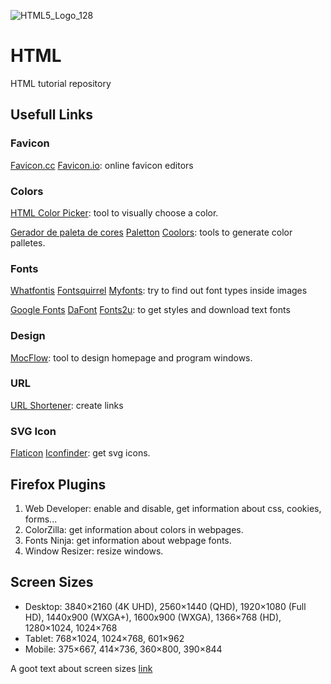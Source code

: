![HTML5_Logo_128](https://github.com/ElmarUhl/HTML/assets/157088447/829b48c8-d4c2-4732-90a7-8e25a954195e)

# HTML
HTML tutorial repository

## Usefull Links

### Favicon

[Favicon.cc](https://www.favicon.cc/) [Favicon.io](https://favicon.io/): online favicon editors

### Colors

[HTML Color Picker](https://www.w3schools.com/colors/colors_picker.asp): tool to visually choose a color.

[Gerador de paleta de cores](https://color.adobe.com/pt/) [Paletton](https://paletton.com/#uid=33g0F0ksDvKhQFNn1zmvOqf--kH) [Coolors](https://coolors.co/): tools to generate color palletes.

### Fonts

[Whatfontis](https://www.whatfontis.com/) [Fontsquirrel](https://www.fontsquirrel.com/) [Myfonts](https://www.myfonts.com/): try to find out font types inside images

[Google Fonts](https://fonts.google.com/) [DaFont](https://www.dafont.com/pt/) [Fonts2u](https://pt.fonts2u.com/): to get styles and download text fonts

### Design

[MocFlow](https://mockflow.com/): tool to design homepage and program windows.

### URL

[URL Shortener](https://bitly.com/): create links

### SVG Icon

[Flaticon](https://www.flaticon.com/) [Iconfinder](https://www.iconfinder.com/): get svg icons.

## Firefox Plugins
1. Web Developer: enable and disable, get information about css, cookies, forms...
2. ColorZilla: get information about colors in webpages.
3. Fonts Ninja: get information about webpage fonts.
4. Window Resizer: resize windows.

## Screen Sizes

- Desktop: 3840×2160 (4K UHD), 2560×1440 (QHD), 1920×1080 (Full HD), 1440x900 (WXGA+), 1600x900 (WXGA), 1366×768 (HD), 1280×1024, 1024×768
- Tablet: 768×1024, 1024×768, 601×962
- Mobile: 375×667, 414×736, 360×800, 390×844

A goot text about screen sizes [link](https://testsigma.com/blog/common-screen-resolutions/)
